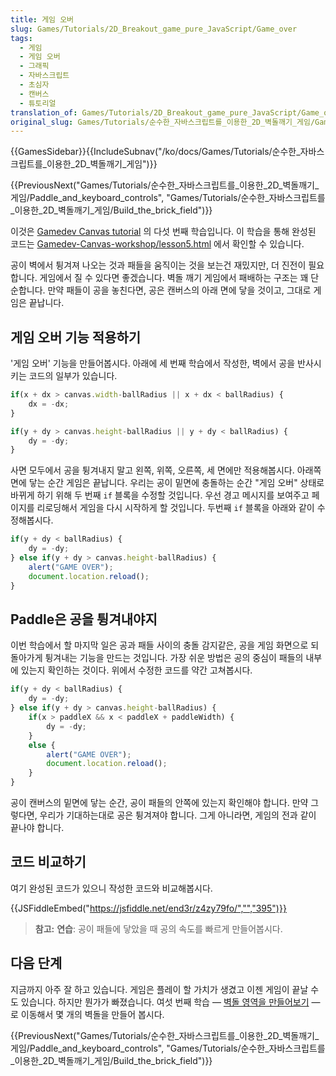 ```yaml
---
title: 게임 오버
slug: Games/Tutorials/2D_Breakout_game_pure_JavaScript/Game_over
tags:
  - 게임
  - 게임 오버
  - 그래픽
  - 자바스크립트
  - 초심자
  - 캔버스
  - 튜토리얼
translation_of: Games/Tutorials/2D_Breakout_game_pure_JavaScript/Game_over
original_slug: Games/Tutorials/순수한_자바스크립트를_이용한_2D_벽돌깨기_게임/Game_over
---
```

{{GamesSidebar}}{{IncludeSubnav("/ko/docs/Games/Tutorials/순수한_자바스크립트를_이용한_2D_벽돌깨기_게임")}}

{{PreviousNext("Games/Tutorials/순수한_자바스크립트를_이용한_2D_벽돌깨기_게임/Paddle_and_keyboard_controls", "Games/Tutorials/순수한_자바스크립트를_이용한_2D_벽돌깨기_게임/Build_the_brick_field")}}

이것은 [Gamedev Canvas tutorial](/ko/docs/Games/Workflows/Breakout_game_from_scratch) 의 다섯 번째 학습입니다. 이 학습을 통해 완성된 코드는 [Gamedev-Canvas-workshop/lesson5.html](https://github.com/end3r/Gamedev-Canvas-workshop/blob/gh-pages/lesson05.html) 에서 확인할 수 있습니다.

공이 벽에서 튕겨져 나오는 것과 패들을 움직이는 것을 보는건 재밌지만, 더 진전이 필요합니다. 게임에서 질 수 있다면 좋겠습니다. 벽돌 깨기 게임에서 패배하는 구조는 꽤 단순합니다. 만약 패들이 공을 놓친다면, 공은 캔버스의 아래 면에 닿을 것이고, 그대로 게임은 끝납니다.

## 게임 오버 기능 적용하기

'게임 오버' 기능을 만들어봅시다. 아래에 세 번째 학습에서 작성한, 벽에서 공을 반사시키는 코드의 일부가 있습니다.

```js
if(x + dx > canvas.width-ballRadius || x + dx < ballRadius) {
    dx = -dx;
}

if(y + dy > canvas.height-ballRadius || y + dy < ballRadius) {
    dy = -dy;
}
```

사면 모두에서 공을 튕겨내지 말고 왼쪽, 위쪽, 오른쪽, 세 면에만 적용해봅시다. 아래쪽 면에 닿는 순간 게임은 끝납니다. 우리는 공이 밑면에 충돌하는 순간 "게임 오버" 상태로 바뀌게 하기 위해 두 번째 `if` 블록을 수정할 것입니다. 우선 경고 메시지를 보여주고 페이지를 리로딩해서 게임을 다시 시작하게 할 것입니다. 두번째 `if` 블록을 아래와 같이 수정해봅시다.

```js
if(y + dy < ballRadius) {
    dy = -dy;
} else if(y + dy > canvas.height-ballRadius) {
    alert("GAME OVER");
    document.location.reload();
}
```

## Paddle은 공을 튕겨내야지

이번 학습에서 할 마지막 일은 공과 패들 사이의 충돌 감지같은, 공을 게임 화면으로 되돌아가게 튕겨내는 기능을 만드는 것입니다. 가장 쉬운 방법은 공의 중심이 패들의 내부에 있는지 확인하는 것이다. 위에서 수정한 코드를 약간 고쳐봅시다.

```js
if(y + dy < ballRadius) {
    dy = -dy;
} else if(y + dy > canvas.height-ballRadius) {
    if(x > paddleX && x < paddleX + paddleWidth) {
        dy = -dy;
    }
    else {
        alert("GAME OVER");
        document.location.reload();
    }
}
```

공이 캔버스의 밑면에 닿는 순간, 공이 패들의 안쪽에 있는지 확인해야 합니다. 만약 그렇다면, 우리가 기대하는대로 공은 튕겨져야 합니다. 그게 아니라면, 게임의 전과 같이 끝나야 합니다.

## 코드 비교하기

여기 완성된 코드가 있으니 작성한 코드와 비교해봅시다.

{{JSFiddleEmbed("https://jsfiddle.net/end3r/z4zy79fo/","","395")}}

> **참고:** **연습**: 공이 패들에 닿았을 때 공의 속도를 빠르게 만들어봅시다.

## 다음 단계

지금까지 아주 잘 하고 있습니다. 게임은 플레이 할 가치가 생겼고 이젠 게임이 끝날 수도 있습니다. 하지만 뭔가가 빠졌습니다. 여섯 번째 학습 — [벽돌 영역을 만들어보기](/ko/docs/Games/Workflows/Breakout_game_from_scratch/Build_the_brick_field) — 로 이동해서 몇 개의 벽돌을 만들어 봅시다.

{{PreviousNext("Games/Tutorials/순수한_자바스크립트를_이용한_2D_벽돌깨기_게임/Paddle_and_keyboard_controls", "Games/Tutorials/순수한_자바스크립트를_이용한_2D_벽돌깨기_게임/Build_the_brick_field")}}
